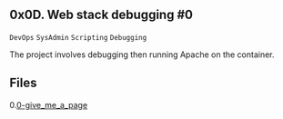 ## 0x0D. Web stack debugging #0
`DevOps` `SysAdmin` `Scripting` `Debugging`

The project involves debugging then running Apache on the container.

## Files
0.[0-give_me_a_page](./0-give_me_a_page)

